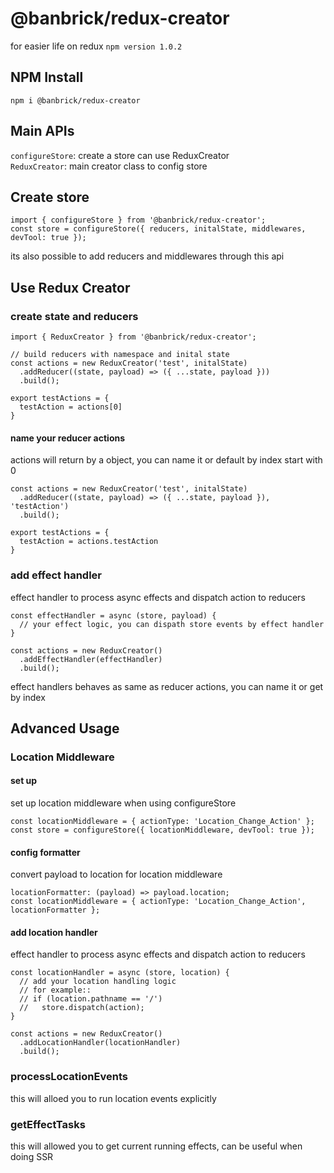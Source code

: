 # @banbrick/redux-creator
for easier life on redux ``npm version 1.0.2``

## NPM Install
```npm i @banbrick/redux-creator```

## Main APIs
``configureStore``: create a store can use ReduxCreator  
``ReduxCreator``: main creator class to config store  

## Create store
```
import { configureStore } from '@banbrick/redux-creator';
const store = configureStore({ reducers, initalState, middlewares, devTool: true });
```
its also possible to add reducers and middlewares through this api
  

## Use Redux Creator

### create state and reducers
```
import { ReduxCreator } from '@banbrick/redux-creator';

// build reducers with namespace and inital state
const actions = new ReduxCreator('test', initalState)
  .addReducer((state, payload) => ({ ...state, payload }))
  .build();

export testActions = {
  testAction = actions[0]
}
```

#### name your reducer actions
actions will return by a object, you can name it or default by index start with 0

```
const actions = new ReduxCreator('test', initalState)
  .addReducer((state, payload) => ({ ...state, payload }), 'testAction')
  .build();

export testActions = {
  testAction = actions.testAction
}
```

### add effect handler
effect handler to process async effects and dispatch action to reducers

```
const effectHandler = async (store, payload) {
  // your effect logic, you can dispath store events by effect handler
}

const actions = new ReduxCreator()
  .addEffectHandler(effectHandler)
  .build();

```

effect handlers behaves as same as reducer actions, you can name it or get by index 
  
  
## Advanced Usage

### Location Middleware

#### set up
set up location middleware when using configureStore
```
const locationMiddleware = { actionType: 'Location_Change_Action' };
const store = configureStore({ locationMiddleware, devTool: true });
```

#### config formatter
convert payload to location for location middleware
```
locationFormatter: (payload) => payload.location;
const locationMiddleware = { actionType: 'Location_Change_Action', locationFormatter };
```

#### add location handler
effect handler to process async effects and dispatch action to reducers

```
const locationHandler = async (store, location) {
  // add your location handling logic
  // for example::
  // if (location.pathname == '/')
  //   store.dispatch(action);
}

const actions = new ReduxCreator()
  .addLocationHandler(locationHandler)
  .build();

```

### processLocationEvents
this will alloed you to run location events explicitly

### getEffectTasks
this will allowed you to get current running effects, can be useful when doing SSR


